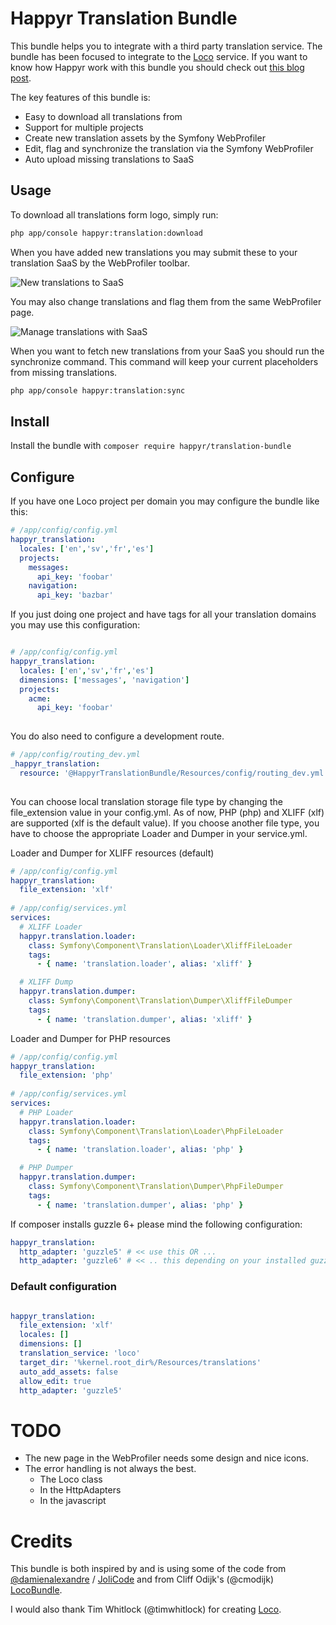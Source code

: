 # Happyr Translation Bundle

This bundle helps you to integrate with a third party translation service. The bundle has been focused to integrate to 
the [Loco](https://localise.biz) service. If you want to know how Happyr work with this bundle you should check out 
[this blog post](http://developer.happyr.com/how-happyr-work-with-symfony-translations).

The key features of this bundle is: 

* Easy to download all translations from
* Support for multiple projects
* Create new translation assets by the Symfony WebProfiler
* Edit, flag and synchronize the translation via the Symfony WebProfiler 
* Auto upload missing translations to SaaS 

## Usage

To download all translations form logo, simply run: 
``` bash
php app/console happyr:translation:download
```

When you have added new translations you may submit these to your translation SaaS by the WebProfiler toolbar.

![New translations to SaaS](Resources/doc/images/missing-translation-example.gif)

You may also change translations and flag them from the same WebProfiler page. 

![Manage translations with SaaS](Resources/doc/images/edit-flag-sync-example.gif)

When you want to fetch new translations from your SaaS you should run the synchronize command. This command will
keep your current placeholders from missing translations. 

``` bash
php app/console happyr:translation:sync
```

## Install

Install the bundle with `composer require happyr/translation-bundle`

## Configure

If you have one Loco project per domain you may configure the bundle like this: 
``` yaml
# /app/config/config.yml
happyr_translation:
  locales: ['en','sv','fr','es']
  projects:
    messages:
      api_key: 'foobar' 
    navigation:
      api_key: 'bazbar' 

```

If you just doing one project and have tags for all your translation domains you may use this configuration:
``` yaml

# /app/config/config.yml
happyr_translation:
  locales: ['en','sv','fr','es']
  dimensions: ['messages', 'navigation']
  projects:
    acme:
      api_key: 'foobar'  
    
```

You do also need to configure a development route. 
``` yaml
# /app/config/routing_dev.yml
_happyr_translation:
  resource: '@HappyrTranslationBundle/Resources/config/routing_dev.yml'
    
```

You can choose local translation storage file type by changing the file_extension value in your config.yml.
As of now, PHP (php) and XLIFF (xlf) are supported (xlf is the default value).
If you choose another file type, you have to choose the appropriate Loader and Dumper in your service.yml.

Loader and Dumper for XLIFF resources (default)
``` yaml
# /app/config/config.yml
happyr_translation:
  file_extension: 'xlf'
    
# /app/config/services.yml
services:
  # XLIFF Loader
  happyr.translation.loader:
    class: Symfony\Component\Translation\Loader\XliffFileLoader
    tags:
      - { name: 'translation.loader', alias: 'xliff' }

  # XLIFF Dump
  happyr.translation.dumper:
    class: Symfony\Component\Translation\Dumper\XliffFileDumper
    tags:
      - { name: 'translation.dumper', alias: 'xliff' }
```

Loader and Dumper for PHP resources
``` yaml
# /app/config/config.yml
happyr_translation:
  file_extension: 'php'
    
# /app/config/services.yml
services:
  # PHP Loader
  happyr.translation.loader:
    class: Symfony\Component\Translation\Loader\PhpFileLoader
    tags:
      - { name: 'translation.loader', alias: 'php' }

  # PHP Dumper
  happyr.translation.dumper:
    class: Symfony\Component\Translation\Dumper\PhpFileDumper
    tags:
      - { name: 'translation.dumper', alias: 'php' }
```

If composer installs guzzle 6+ please mind the following configuration:
``` yaml
happyr_translation:
  http_adapter: 'guzzle5' # << use this OR ...
  http_adapter: 'guzzle6' # << .. this depending on your installed guzzle version
```

### Default configuration
``` yaml

happyr_translation:
  file_extension: 'xlf'
  locales: []
  dimensions: []
  translation_service: 'loco'
  target_dir: '%kernel.root_dir%/Resources/translations'
  auto_add_assets: false
  allow_edit: true
  http_adapter: 'guzzle5'
```


# TODO

* The new page in the WebProfiler needs some design and nice icons.
* The error handling is not always the best. 
  * The Loco class
  * In the HttpAdapters
  * In the javascript
  

# Credits

This bundle is both inspired by and is using some of the code from [@damienalexandre](https://github.com/damienalexandre) / [JoliCode](http://jolicode.com/blog/translation-workflow-with-symfony2)
and from Cliff Odijk's (@cmodijk) [LocoBundle](https://github.com/JCID/JcidLocoBundle).

I would also thank Tim Whitlock (@timwhitlock) for creating [Loco](https://localise.biz).
